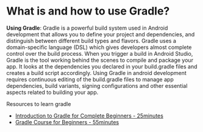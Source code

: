 # What is and how to use Gradle?

**Using Gradle**: Gradle is a powerful build system used in Android development that allows you to define your project and dependencies, and distinguish between different build types and flavors. Gradle uses a domain-specific language (DSL) which gives developers almost complete control over the build process. When you trigger a build in Android Studio, Gradle is the tool working behind the scenes to compile and package your app. It looks at the dependencies you declared in your build.gradle files and creates a build script accordingly. Using Gradle in android development requires continuous editing of the build.gradle files to manage app dependencies, build variants, signing configurations and other essential aspects related to building your app. 

Resources to learn gradle
* [Introduction to Gradle for Complete Beginners - 25minutes](https://youtu.be/-dtcEMLNmn0?si=NuIP-3wNpUrxfTxA)
* [Gradle Course for Beginners - 55minutes](https://www.youtube.com/watch?v=R6Z-Sxb837I)

